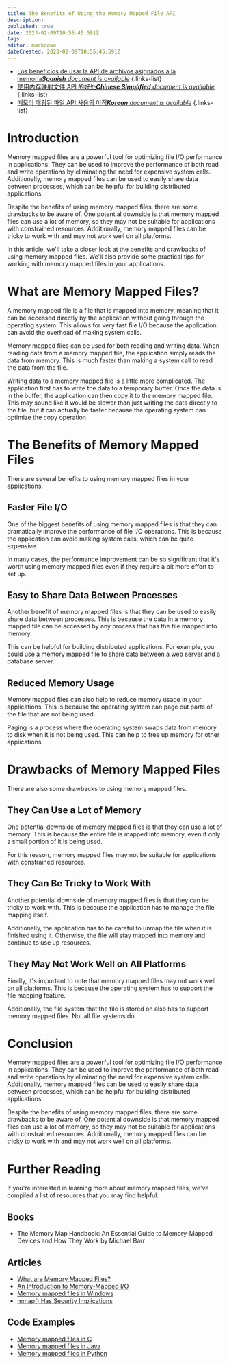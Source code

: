```yaml
---
title: The Benefits of Using the Memory Mapped File API
description: 
published: true
date: 2023-02-09T10:55:45.591Z
tags: 
editor: markdown
dateCreated: 2023-02-09T10:55:45.591Z
---
```


- [Los beneficios de usar la API de archivos asignados a la memoria***Spanish** document is available*](/es/Knowledge-base/Java/the-benefits-of-using-the-memory-mapped-file-api)
{.links-list}
- [使用内存映射文件 API 的好处***Chinese Simplified** document is available*](/zh/Knowledge-base/Java/the-benefits-of-using-the-memory-mapped-file-api)
{.links-list}
- [메모리 매핑된 파일 API 사용의 이점***Korean** document is available*](/ko/Knowledge-base/Java/the-benefits-of-using-the-memory-mapped-file-api)
{.links-list}


# Introduction

Memory mapped files are a powerful tool for optimizing file I/O performance in applications. They can be used to improve the performance of both read and write operations by eliminating the need for expensive system calls. Additionally, memory mapped files can be used to easily share data between processes, which can be helpful for building distributed applications.

Despite the benefits of using memory mapped files, there are some drawbacks to be aware of. One potential downside is that memory mapped files can use a lot of memory, so they may not be suitable for applications with constrained resources. Additionally, memory mapped files can be tricky to work with and may not work well on all platforms.

In this article, we'll take a closer look at the benefits and drawbacks of using memory mapped files. We'll also provide some practical tips for working with memory mapped files in your applications.

# What are Memory Mapped Files?

A memory mapped file is a file that is mapped into memory, meaning that it can be accessed directly by the application without going through the operating system. This allows for very fast file I/O because the application can avoid the overhead of making system calls.

Memory mapped files can be used for both reading and writing data. When reading data from a memory mapped file, the application simply reads the data from memory. This is much faster than making a system call to read the data from the file.

Writing data to a memory mapped file is a little more complicated. The application first has to write the data to a temporary buffer. Once the data is in the buffer, the application can then copy it to the memory mapped file. This may sound like it would be slower than just writing the data directly to the file, but it can actually be faster because the operating system can optimize the copy operation.

# The Benefits of Memory Mapped Files

There are several benefits to using memory mapped files in your applications.

## Faster File I/O

One of the biggest benefits of using memory mapped files is that they can dramatically improve the performance of file I/O operations. This is because the application can avoid making system calls, which can be quite expensive.

In many cases, the performance improvement can be so significant that it's worth using memory mapped files even if they require a bit more effort to set up.

## Easy to Share Data Between Processes

Another benefit of memory mapped files is that they can be used to easily share data between processes. This is because the data in a memory mapped file can be accessed by any process that has the file mapped into memory.

This can be helpful for building distributed applications. For example, you could use a memory mapped file to share data between a web server and a database server.

## Reduced Memory Usage

Memory mapped files can also help to reduce memory usage in your applications. This is because the operating system can page out parts of the file that are not being used.

Paging is a process where the operating system swaps data from memory to disk when it is not being used. This can help to free up memory for other applications.

# Drawbacks of Memory Mapped Files

There are also some drawbacks to using memory mapped files.

## They Can Use a Lot of Memory

One potential downside of memory mapped files is that they can use a lot of memory. This is because the entire file is mapped into memory, even if only a small portion of it is being used.

For this reason, memory mapped files may not be suitable for applications with constrained resources.

## They Can Be Tricky to Work With

Another potential downside of memory mapped files is that they can be tricky to work with. This is because the application has to manage the file mapping itself.

 Additionally, the application has to be careful to unmap the file when it is finished using it. Otherwise, the file will stay mapped into memory and continue to use up resources.

## They May Not Work Well on All Platforms

Finally, it's important to note that memory mapped files may not work well on all platforms. This is because the operating system has to support the file mapping feature.

Additionally, the file system that the file is stored on also has to support memory mapped files. Not all file systems do.

# Conclusion

Memory mapped files are a powerful tool for optimizing file I/O performance in applications. They can be used to improve the performance of both read and write operations by eliminating the need for expensive system calls. Additionally, memory mapped files can be used to easily share data between processes, which can be helpful for building distributed applications.

Despite the benefits of using memory mapped files, there are some drawbacks to be aware of. One potential downside is that memory mapped files can use a lot of memory, so they may not be suitable for applications with constrained resources. Additionally, memory mapped files can be tricky to work with and may not work well on all platforms.

# Further Reading

If you're interested in learning more about memory mapped files, we've compiled a list of resources that you may find helpful.

## Books

* The Memory Map Handbook: An Essential Guide to Memory-Mapped Devices and How They Work by Michael Barr

## Articles

* [What are Memory Mapped Files?](https://www.geeksforgeeks.org/memory-mapped-file-operations-c-unix/)
* [An Introduction to Memory-Mapped I/O](https://www.ibm.com/developerworks/library/l-memory/)
* [Memory mapped files in Windows](https://docs.microsoft.com/en-us/windows/win32/memory/memory-mapped-files)
* [mmap() Has Security Implications](https://lwn.net/Articles/531114/)

## Code Examples

* [Memory mapped files in C](https://www.geeksforgeeks.org/memory-mapped-file-operations-c-unix/)
* [Memory mapped files in Java](https://www.baeldung.com/java-memory-mapped-file)
* [Memory mapped files in Python](https://pymotw.com/2/mmap/)